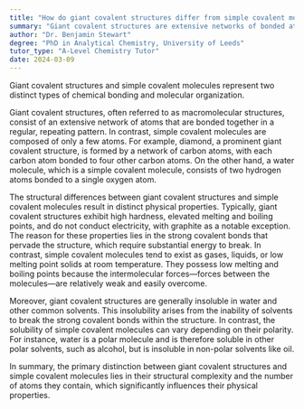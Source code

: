```yaml
---
title: "How do giant covalent structures differ from simple covalent molecules?"
summary: "Giant covalent structures are extensive networks of bonded atoms, whereas simple covalent molecules are composed of a limited number of atoms."
author: "Dr. Benjamin Stewart"
degree: "PhD in Analytical Chemistry, University of Leeds"
tutor_type: "A-Level Chemistry Tutor"
date: 2024-03-09
---
```


Giant covalent structures and simple covalent molecules represent two distinct types of chemical bonding and molecular organization. 

Giant covalent structures, often referred to as macromolecular structures, consist of an extensive network of atoms that are bonded together in a regular, repeating pattern. In contrast, simple covalent molecules are composed of only a few atoms. For example, diamond, a prominent giant covalent structure, is formed by a network of carbon atoms, with each carbon atom bonded to four other carbon atoms. On the other hand, a water molecule, which is a simple covalent molecule, consists of two hydrogen atoms bonded to a single oxygen atom.

The structural differences between giant covalent structures and simple covalent molecules result in distinct physical properties. Typically, giant covalent structures exhibit high hardness, elevated melting and boiling points, and do not conduct electricity, with graphite as a notable exception. The reason for these properties lies in the strong covalent bonds that pervade the structure, which require substantial energy to break. In contrast, simple covalent molecules tend to exist as gases, liquids, or low melting point solids at room temperature. They possess low melting and boiling points because the intermolecular forces—forces between the molecules—are relatively weak and easily overcome.

Moreover, giant covalent structures are generally insoluble in water and other common solvents. This insolubility arises from the inability of solvents to break the strong covalent bonds within the structure. In contrast, the solubility of simple covalent molecules can vary depending on their polarity. For instance, water is a polar molecule and is therefore soluble in other polar solvents, such as alcohol, but is insoluble in non-polar solvents like oil.

In summary, the primary distinction between giant covalent structures and simple covalent molecules lies in their structural complexity and the number of atoms they contain, which significantly influences their physical properties.
    